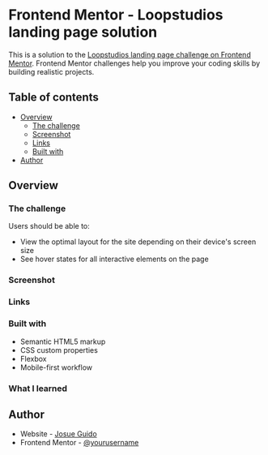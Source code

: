 # Frontend Mentor - Loopstudios landing page solution

This is a solution to the [Loopstudios landing page challenge on Frontend Mentor](https://www.frontendmentor.io/challenges/loopstudios-landing-page-N88J5Onjw). Frontend Mentor challenges help you improve your coding skills by building realistic projects. 

## Table of contents

- [Overview](#overview)
  - [The challenge](#the-challenge)
  - [Screenshot](#screenshot)
  - [Links](#links)
  - [Built with](#built-with)
- [Author](#author)



## Overview

### The challenge

Users should be able to:

- View the optimal layout for the site depending on their device's screen size
- See hover states for all interactive elements on the page

### Screenshot



### Links





### Built with

- Semantic HTML5 markup
- CSS custom properties
- Flexbox
- Mobile-first workflow



### What I learned







## Author

- Website - [Josue Guido](https://www.your-site.com)
- Frontend Mentor - [@yourusername](https://www.frontendmentor.io/profile/yourusername)



